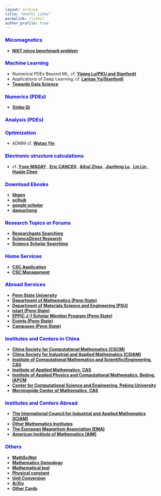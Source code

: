 ```yaml
---
layout: archive
title: "Useful Links"
permalink: /links/
author_profile: true
---
```


### <b> <span style="color:blue">Micomagnetics</span> </b>
* <b> <span style="color:green">[NIST micro benchmark problem](https://www.ctcms.nist.gov/~rdm/mumag.org.html)</span> </b>

### <b> <span style="color:blue">Machine Learning</span> </b>
* Numerical PDEs Beyond ML, cf. <b> <span style="color:red">[Yiping Lu(PKU and Stanford)](https://web.stanford.edu/~yplu/)</span> </b>
* Applications of Deep Learning, cf. <b> <span style="color:red">[Lantao Yu(Stanford)](http://lantaoyu.com/)</span> </b>
* <b> <span style="color:green">[Towards Data Science](https://towardsdatascience.com/)</span> </b>

### <b> <span style="color:blue">Numerics (PDEs)</span> </b>
* <b> <span style="color:green">[Xinbo Qi](https://qixinbo.info/sources/)</span> </b> 

### <b> <span style="color:blue">Analysis (PDEs)</span> </b>

### <b> <span style="color:blue">Optimization</span> </b>
* ADMM cf. <b> <span style="color:green">[Wotao Yin](https://www.math.ucla.edu/~wotaoyin/)</span> </b> 
 
### <b> <span style="color:blue">Electronic structure calculations</span> </b>

* cf. <b> <span style="color:green">[Yvon MADAY](https://www.ljll.math.upmc.fr/~maday/) , [Eric CANCES](https://cermics.enpc.fr/~cances/) , [Aihui Zhou](http://lsec.cc.ac.cn/~azhou/) , [Jianfeng Lu](https://math.duke.edu/people/jianfeng-lu) , [Lin Lin](https://math.berkeley.edu/~linlin/) , [Huajie Chen](http://math0.bnu.edu.cn/~chenhuajie/)</span> </b> 


### <b> <span style="color:blue">Download Ebooks</span> </b>
* <b> <span style="color:red">[libgen](https://libgen.is/)</span> </b>
* <b> <span style="color:red">[scihub](https://sci-hub.tw/)</span> </b>
* <b> <span style="color:red">[google scholar](https://scholar.google.com/)</span> </b>
* <b> <span style="color:red">[damuchong](http://www.4243.net/)</span> </b>

### <b> <span style="color:blue">Research Topics or Forums</span> </b>
* <b> <span style="color:green">[Researchgate Searching](https://www.researchgate.net/search.Search.html?type=publication&query=)</span> </b> 
* <b> <span style="color:green">[ScienceDirect Research](https://www.sciencedirect.com/search)</span> </b>
* <b> <span style="color:green">[Science Scholar Searching](https://so.sciencesoft.cn/)</span> </b>


### <b> <span style="color:blue">Home Services</span> </b>
* <b> <span style="color:red">[CSC Application](http://apply.csc.edu.cn/csc/main/person/login/index.jsf)</span> </b> 
* <b> <span style="color:red">[CSC Management](https://s.csc.edu.cn/)</span> </b> 

### <b> <span style="color:blue">Abroad Services</span> </b>
* <b> <span style="color:green">[Penn State University](https://www.psu.edu/)</span> </b>
* <b> <span style="color:green">[Department of Mathematics (Penn State)](https://math.psu.edu/)</span> </b>
* <b> <span style="color:green">[Department of Materials Science and Engineering (PSU)](https://www.matse.psu.edu/)</span> </b>
* <b> <span style="color:green">[istart (Penn State)](https://istart.gp.psu.edu/istart/controllers/start/start.cfm)</span> </b>
* <b> <span style="color:green">[EPPIC J-1 Scholar Member Program (Penn State)](https://eppic.la.psu.edu/j-1-scholars/eppic-scholar-memberships-join-now)</span> </b>
* <b> <span style="color:green">[Events (Penn State)](https://www.events.psu.edu/)</span> </b>
* <b> <span style="color:green">[Campuses (Penn State)](https://www.psu.edu/academics/campuses)</span> </b>

### <b> <span style="color:blue">Institutes and Centers in China</span> </b>
* <b> <span style="color:red">[China Society for Computational Mathematics (CSCM)](http://cscm.cc.ac.cn/index.html)</span> </b>
* <b> <span style="color:red">[China Society for Industrial and Applied Mathematics (CSIAM)](https://www.csiam.org.cn/index.php?s=/english/index/index.html)</span> </b>
* <b> <span style="color:red">[Institute of Computational Mathematics and Scientific/Engineering, CAS](http://icmsec.cc.ac.cn/)</span> </b>
* <b> <span style="color:red">[Institute of Applied Mathematics, CAS](http://www.amt.ac.cn/)</span> </b>
* <b> <span style="color:red">[Institute of Applied Physics and Computational Mathematics, Beijing, IAPCM](http://www.iapcm.ac.cn/)</span> </b>
* <b> <span style="color:red">[Center for Computational Science and Engineering, Peking University](http://ccse.pku.edu.cn/)</span> </b>
* <b> <span style="color:red">[Morningside Center of Mathematics, CAS](http://www.mcm.ac.cn/)</span> </b>


### <b> <span style="color:blue">Institutes and Centers Abroad</span> </b>
* <b> <span style="color:green">[The International Council for Industrial and Applied Mathematics (ICIAM)](http://www.iciam.org/)</span> </b>
* <b> <span style="color:green">[Other Mathematics Institutes](https://www.polyu.edu.hk/ama/CAM/cam-net/others.html)</span> </b>
* <b> <span style="color:green">[The European Magnetism Association (EMA)](http://magnetism.eu/)</span> </b>
* <b> <span style="color:green">[American Institute of Mathematics (AIM)](https://aimath.org/workshops/upcoming/)</span> </b>


### <b> <span style="color:blue">Others</span> </b>
* <b> <span style="color:green">[MathSciNet](https://mathscinet.ams.org/mathscinet/)</span> </b> 
* <b> <span style="color:green">[Mathematics Genealogy](https://genealogy.math.ndsu.nodak.edu/)</span> </b> 
* <b> <span style="color:green">[Mathematical tool](https://www.mathcad.com/en/capabilities)</span> </b>
* <b> <span style="color:green">[Physical constant](https://physics.nist.gov/cuu/Constants/)</span> </b>
* <b> <span style="color:green">[Unit Conversion](http://www.unitconversion.org/)</span> </b>
* <b> <span style="color:green">[ArXiv](https://arxiv.org/)</span> </b>
* <b> <span style="color:green">[Other Cards](https://dzone.com/refcardz)</span> </b>
   